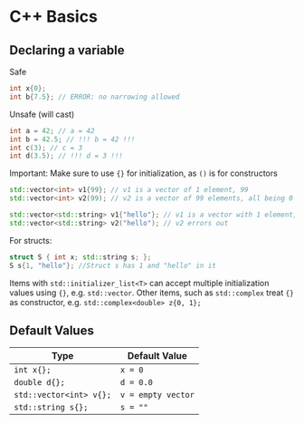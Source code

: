 # C++ Basics

## Declaring a variable

Safe
```c++
int x{0};
int b{7.5}; // ERROR: no narrowing allowed
```

Unsafe (will cast)
```c++
int a = 42; // a = 42
int b = 42.5; // !!! b = 42 !!!
int c(3); // c = 3
int d(3.5); // !!! d = 3 !!!
```

Important: Make sure to use `{}` for initialization, as `()` is for constructors

```c++
std::vector<int> v1{99}; // v1 is a vector of 1 element, 99
std::vector<int> v2(99); // v2 is a vector of 99 elements, all being 0

std::vector<std::string> v1{"hello"}; // v1 is a vector with 1 element, "hello"
std::vector<std::string> v2("hello"); // v2 errors out
```

For structs:

```c++
struct S { int x; std::string s; };
S s{1, "hello"}; //Struct s has 1 and "hello" in it
```

Items with `std::initializer_list<T>` can accept multiple initialization values using `{}`, e.g. `std::vector`. Other items, such as `std::complex` treat `{}` as constructor, e.g. `std::complex<double> z{0, 1};`

## Default Values

Type | Default Value
---|---
`int x{};` | `x = 0`
`double d{};` | `d = 0.0`
`std::vector<int> v{};` |`v = empty vector`
`std::string s{};` | `s = ""`
